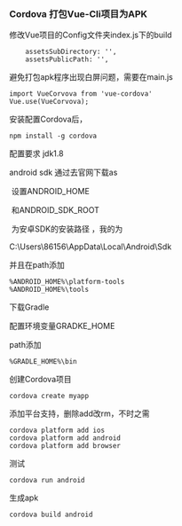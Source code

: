### Cordova 打包Vue-Cli项目为APK

修改Vue项目的Config文件夹index.js下的build

```
    assetsSubDirectory: '',
    assetsPublicPath: '',
```



避免打包apk程序出现白屏问题，需要在main.js

```
import VueCorvova from 'vue-cordova'
Vue.use(VueCorvova);
```



安装配置Cordova后，

```
npm install -g cordova
```

配置要求 jdk1.8

android sdk 通过去官网下载as

​             设置ANDROID_HOME

​              和ANDROID_SDK_ROOT

​              为安卓SDK的安装路径 ，我的为

C:\Users\86156\AppData\Local\Android\Sdk

并且在path添加

```
%ANDROID_HOME%\platform-tools
%ANDROID_HOME%\tools
```

下载Gradle

配置环境变量GRADKE_HOME

path添加

```
%GRADLE_HOME%\bin
```

创建Cordova项目

```
cordova create myapp
```

添加平台支持，删除add改rm，不时之需

```
cordova platform add ios
cordova platform add android
cordova platform add browser
```

测试

```
cordova run android
```

生成apk

```
cordova build android
```

